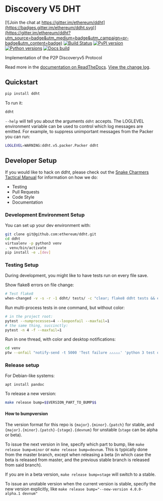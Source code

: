 # Discovery V5 DHT

[![Join the chat at https://gitter.im/ethereum/ddht](https://badges.gitter.im/ethereum/ddht.svg)](https://gitter.im/ethereum/ddht?utm_source=badge&utm_medium=badge&utm_campaign=pr-badge&utm_content=badge)
[![Build Status](https://circleci.com/gh/ethereum/ddht.svg?style=shield)](https://circleci.com/gh/ethereum/ddht)
[![PyPI version](https://badge.fury.io/py/ddht.svg)](https://badge.fury.io/py/ddht)
[![Python versions](https://img.shields.io/pypi/pyversions/ddht.svg)](https://pypi.python.org/pypi/ddht)
[![Docs build](https://readthedocs.org/projects/ddht/badge/?version=latest)](http://ddht.readthedocs.io/en/latest/?badge=latest)
   

Implementation of the P2P Discoveryv5 Protocol

Read more in the [documentation on ReadTheDocs](https://ddht.readthedocs.io/). [View the change log](https://ddht.readthedocs.io/en/latest/releases.html).

## Quickstart

```sh
pip install ddht
```

To run it:

```sh
ddht
```

`--help` will tell you about the arguments `ddht` accepts. The LOGLEVEL environment
variable can be used to control which log messages are emitted. For example, to suppress
unimportant messages from the Packer you can run:

```sh
LOGLEVEL=WARNING:ddht.v5.packer.Packer ddht
```

## Developer Setup

If you would like to hack on ddht, please check out the [Snake Charmers
Tactical Manual](https://github.com/ethereum/snake-charmers-tactical-manual)
for information on how we do:

- Testing
- Pull Requests
- Code Style
- Documentation

### Development Environment Setup

You can set up your dev environment with:

```sh
git clone git@github.com:ethereum/ddht.git
cd ddht
virtualenv -p python3 venv
. venv/bin/activate
pip install -e .[dev]
```

### Testing Setup

During development, you might like to have tests run on every file save.

Show flake8 errors on file change:

```sh
# Test flake8
when-changed -v -s -r -1 ddht/ tests/ -c "clear; flake8 ddht tests && echo 'flake8 success' || echo 'error'"
```

Run multi-process tests in one command, but without color:

```sh
# in the project root:
pytest --numprocesses=4 --looponfail --maxfail=1
# the same thing, succinctly:
pytest -n 4 -f --maxfail=1
```

Run in one thread, with color and desktop notifications:

```sh
cd venv
ptw --onfail "notify-send -t 5000 'Test failure ⚠⚠⚠⚠⚠' 'python 3 test on ddht failed'" ../tests ../ddht
```

### Release setup

For Debian-like systems:
```
apt install pandoc
```

To release a new version:

```sh
make release bump=$$VERSION_PART_TO_BUMP$$
```

#### How to bumpversion

The version format for this repo is `{major}.{minor}.{patch}` for stable, and
`{major}.{minor}.{patch}-{stage}.{devnum}` for unstable (`stage` can be alpha or beta).

To issue the next version in line, specify which part to bump,
like `make release bump=minor` or `make release bump=devnum`. This is typically done from the
master branch, except when releasing a beta (in which case the beta is released from master,
and the previous stable branch is released from said branch).

If you are in a beta version, `make release bump=stage` will switch to a stable.

To issue an unstable version when the current version is stable, specify the
new version explicitly, like `make release bump="--new-version 4.0.0-alpha.1 devnum"`
